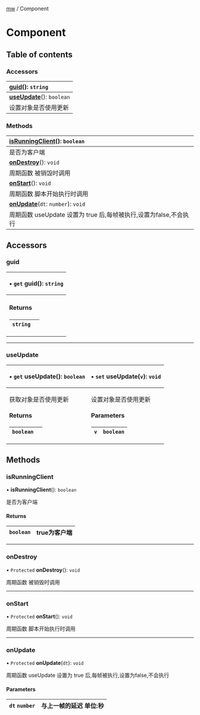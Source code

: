 [mw](../modules/Core.mw.md) / Component

# Component <Badge type="tip" text="Class" /> <Score text="Component" />

## Table of contents

### Accessors <Score text="Accessors" /> 
| **[guid](mw.Component.md#guid)**(): `string`  |
| :----- |
| **[useUpdate](mw.Component.md#useupdate)**(): `boolean`  |
| 设置对象是否使用更新|

### Methods <Score text="Methods" /> 
| **[isRunningClient](mw.Component.md#isrunningclient)**(): `boolean`  |
| :-----|
| 是否为客户端|
| **[onDestroy](mw.Component.md#ondestroy)**(): `void`  |
| 周期函数 被销毁时调用|
| **[onStart](mw.Component.md#onstart)**(): `void`  |
| 周期函数 脚本开始执行时调用|
| **[onUpdate](mw.Component.md#onupdate)**(`dt`: `number`): `void`  |
| 周期函数 useUpdate 设置为 true 后,每帧被执行,设置为false,不会执行|

## Accessors

### guid <Score text="guid" /> 

<table class="get-set-table">
<thead><tr>
<th style="text-align: left">

• `get` **guid**(): `string`

</th>
</tr></thead>
<tbody><tr>
<td style="text-align: left">


#### Returns

| `string` |  |
| :------ | :------ |

</td>
</tr></tbody>
</table>

___

### useUpdate <Score text="useUpdate" /> 

<table class="get-set-table">
<thead><tr>
<th style="text-align: left">

• `get` **useUpdate**(): `boolean` 

</th>
<th style="text-align: left">

• `set` **useUpdate**(`v`): `void` 

</th>
</tr></thead>
<tbody><tr>
<td style="text-align: left">


获取对象是否使用更新


#### Returns

| `boolean` |  |
| :------ | :------ |


</td>
<td style="text-align: left">


设置对象是否使用更新


#### Parameters

| `v` | `boolean` |
| :------ | :------ |

</td>
</tr></tbody>
</table>



## Methods

### isRunningClient <Score text="isRunningClient" /> 

• **isRunningClient**(): `boolean` 

是否为客户端

#### Returns

| `boolean` | true为客户端 |
| :------ | :------ |


___

### onDestroy <Score text="onDestroy" /> 

• `Protected` **onDestroy**(): `void` 

周期函数 被销毁时调用



___

### onStart <Score text="onStart" /> 

• `Protected` **onStart**(): `void` 

周期函数 脚本开始执行时调用



___

### onUpdate <Score text="onUpdate" /> 

• `Protected` **onUpdate**(`dt`): `void` 

周期函数 useUpdate 设置为 true 后,每帧被执行,设置为false,不会执行

#### Parameters

| `dt` `number` | 与上一帧的延迟 单位:秒 |
| :------ | :------ |


